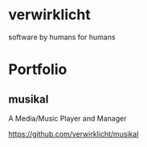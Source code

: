 # verwirklicht
software by humans for humans

# Portfolio

## musikal

A Media/Music Player and Manager

https://github.com/verwirklicht/musikal
